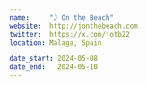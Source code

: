 ```yaml
---
name:     "J On the Beach"
website:  http://jonthebeach.com
twitter:  https://x.com/jotb22
location: Málaga, Spain

date_start: 2024-05-08
date_end:   2024-05-10
---
```

